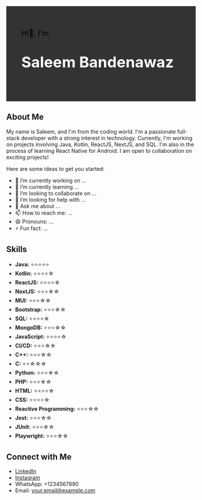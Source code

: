 <!-- Dark Box with Padding -->
<div style="background-color: #333; color: black; padding: 40px;">

  <!-- First Line with 20px Font Size -->
  <p style="font-size: 20px;">Hi👋, I'm</p>

  <!-- Second Line with 40px Font Size, Bold, and White Color -->
  <p style="font-size: 40px; font-weight: bold; color: #fff;">Saleem Bandenawaz</p>

</div>

## About Me

My name is Saleem, and I'm from the coding world. I'm a passionate full-stack developer with a strong interest in technology. Currently, I'm working on projects involving Java, Kotlin, ReactJS, NextJS, and SQL. I'm also in the process of learning React Native for Android. I am open to collaboration on exciting projects!

Here are some ideas to get you started:

- 🔭 I’m currently working on ...
- 🌱 I’m currently learning ...
- 👯 I’m looking to collaborate on ...
- 🤔 I’m looking for help with ...
- 💬 Ask me about ...
- 📫 How to reach me: ...
- 😄 Pronouns: ...
- ⚡ Fun fact: ... 

## Skills

- **Java:** ⭐️⭐️⭐️⭐️⭐️
- **Kotlin:** ⭐️⭐️⭐️⭐️☆
- **ReactJS:** ⭐️⭐️⭐️⭐️☆
- **NextJS:** ⭐️⭐️⭐️☆☆
- **MUI:** ⭐️⭐️⭐️☆☆
- **Bootstrap:** ⭐️⭐️⭐️☆☆
- **SQL:** ⭐️⭐️⭐️⭐️☆
- **MongoDB:** ⭐️⭐️⭐️☆☆
- **JavaScript:** ⭐️⭐️⭐️⭐️☆
- **CI/CD:** ⭐️⭐️⭐️☆☆
- **C++:** ⭐️⭐️⭐️☆☆
- **C:** ⭐️⭐️☆☆☆
- **Python:** ⭐️⭐️⭐️☆☆
- **PHP:** ⭐️⭐️⭐️☆☆
- **HTML:** ⭐️⭐️⭐️⭐️☆
- **CSS:** ⭐️⭐️⭐️⭐️☆
- **Reactive Programming:** ⭐️⭐️⭐️☆☆
- **Jest:** ⭐️⭐️⭐️☆☆
- **JUnit:** ⭐️⭐️⭐️☆☆
- **Playwright:** ⭐️⭐️⭐️☆☆

## Connect with Me

- [LinkedIn](https://www.linkedin.com/in/your-linkedin-profile)
- [Instagram](https://www.instagram.com/your-instagram)
- WhatsApp: +1234567890
- Email: your.email@example.com
